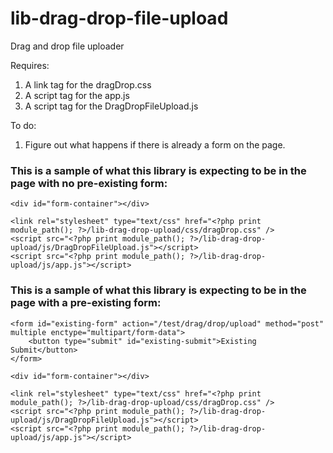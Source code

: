 # lib-drag-drop-file-upload
Drag and drop file uploader

Requires:
1.  A link tag for the dragDrop.css
2.  A script tag for the app.js
3.	A script tag for the DragDropFileUpload.js


To do:
1. Figure out what happens if there is already a form on the page.
    
### This is a sample of what this library is expecting to be in the page with no pre-existing form:

```
<div id="form-container"></div>

<link rel="stylesheet" type="text/css" href="<?php print module_path(); ?>/lib-drag-drop-upload/css/dragDrop.css" />
<script src="<?php print module_path(); ?>/lib-drag-drop-upload/js/DragDropFileUpload.js"></script>
<script src="<?php print module_path(); ?>/lib-drag-drop-upload/js/app.js"></script>

```

### This is a sample of what this library is expecting to be in the page with a pre-existing form:

```
<form id="existing-form" action="/test/drag/drop/upload" method="post" multiple enctype="multipart/form-data">
    <button type="submit" id="existing-submit">Existing Submit</button>
</form>

<div id="form-container"></div>

<link rel="stylesheet" type="text/css" href="<?php print module_path(); ?>/lib-drag-drop-upload/css/dragDrop.css" />
<script src="<?php print module_path(); ?>/lib-drag-drop-upload/js/DragDropFileUpload.js"></script>
<script src="<?php print module_path(); ?>/lib-drag-drop-upload/js/app.js"></script>


```

